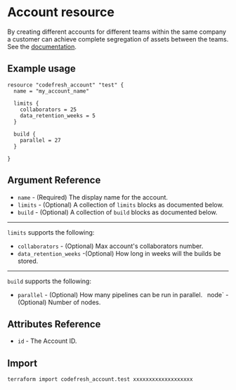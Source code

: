 # Account resource

By creating different accounts for different teams within the same company a customer can achieve complete segregation of assets between the teams.
See the [documentation](https://codefresh.io/docs/docs/administration/ent-account-mng/).

## Example usage

```hcl
resource "codefresh_account" "test" {
  name = "my_account_name"

  limits {
    collaborators = 25
    data_retention_weeks = 5
  }

  build {
    parallel = 27
  }

}
```

## Argument Reference

- `name` - (Required) The display name for the account.
- `limits` - (Optional) A collection of `limits` blocks as documented below.
- `build` -  (Optional) A collection of `build` blocks as documented below.

---

`limits` supports the following:
- `collaborators` - (Optional) Max account's collaborators number.
- `data_retention_weeks` -(Optional) How long in weeks will the builds be stored.

---

`build` supports the following:
- `parallel` - (Optional) How many pipelines can be run in parallel.
` `node` - (Optional) Number of nodes.

## Attributes Reference

- `id` - The Account ID.

## Import

```sh
terraform import codefresh_account.test xxxxxxxxxxxxxxxxxxx
```
